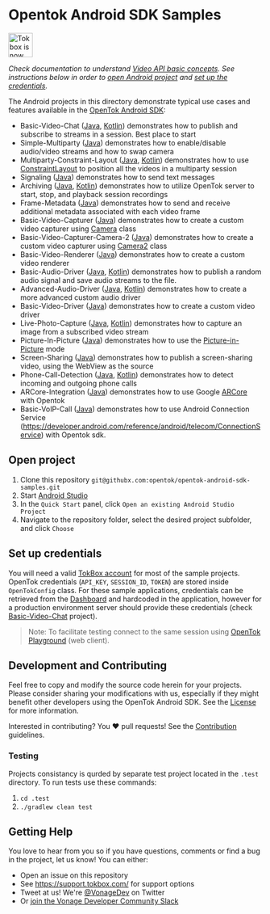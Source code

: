 # Opentok Android SDK Samples

<img src="https://assets.tokbox.com/img/vonage/Vonage_VideoAPI_black.svg" height="48px" alt="Tokbox is now known as Vonage" />

_Check documentation to understand [Video API basic concepts](https://tokbox.com/developer/guides/basics/). See instructions below in order to [open Android project](#open-project) and [set up the credentials](#set-up-credentials)._

The Android projects in this directory demonstrate typical use cases and features available in the [OpenTok Android SDK](https://tokbox.com/developer/sdks/android/):

- Basic-Video-Chat ([Java](./Basic-Video-Chat-Java), [Kotlin](./Basic-Video-Chat-Kotlin)) demonstrates how to publish and subscribe to streams in a session. Best place to start
- Simple-Multiparty ([Java](./Simple-Multiparty-Java)) demonstrates how to enable/disable audio/video streams and how to swap camera
- Multiparty-Constraint-Layout ([Java](./Multiparty-Constraint-Layout-Java), [Kotlin](./Multiparty-Constraint-Layout-Kotlin)) demonstrates how to use [ConstraintLayout](https://developer.android.com/training/constraint-layout) to position all the videos in a multiparty session
- Signaling ([Java](./Signaling-Java)) demonstrates how to send text messages
- Archiving ([Java](./Archiving-Java), [Kotlin](./Archiving-Kotlin)) demonstrates how to utilize OpenTok server to start, stop, and playback session recordings
- Frame-Metadata ([Java](./Frame-Metadata-Java)) demonstrates how to send and receive additional metadata associated with each video frame
- Basic-Video-Capturer ([Java](./Basic-Video-Capturer-Java)) demonstrates how to create a custom video capturer using [Camera](https://developer.android.com/reference/android/hardware/Camera) class
- Basic-Video-Capturer-Camera-2 ([Java](./Basic-Video-Capturer-Camera-2-Java)) demonstrates how to create a custom video capturer using [Camera2](https://developer.android.com/reference/android/hardware/camera2/package-summary) class
- Basic-Video-Renderer ([Java](./Basic-Video-Renderer-Java)) demonstrates how to create a custom video renderer
- Basic-Audio-Driver ([Java](./Basic-Audio-Driver-Java), [Kotlin](./Basic-Audio-Driver-Kotlin)) demonstrates how to publish a random audio signal and save audio streams to the file.
- Advanced-Audio-Driver ([Java](./Advanced-Audio-Driver-Java), [Kotlin](./Advanced-Audio-Driver-Kotlin)) demonstrates how to create a more advanced custom audio driver
- Basic-Video-Driver ([Java](./Basic-Video-Driver-Java)) demonstrates how to create a custom video driver
- Live-Photo-Capture ([Java](./Live-Photo-Capture-Java), [Kotlin](./Live-Photo-Capture-Kotlin)) demonstrates how to capture an image from a subscribed video stream
- Picture-In-Picture ([Java](./Picture-In-Picture-Java)) demonstrates how to use the [Picture-in-Picture](https://developer.android.com/guide/topics/ui/picture-in-picture) mode
- Screen-Sharing ([Java](./Screen-Sharing-Java)) demonstrates how to publish a screen-sharing video, using the WebView as the source
- Phone-Call-Detection ([Java](./Phone-Call-Detection-Java), [Kotlin](./Phone-Call-Detection-Kotlin)) demonstrates how to detect incoming and outgoing phone calls
- ARCore-Integration ([Java](./ARCore-Integration-Java)) demonstrates how to use Google [ARCore](https://developers.google.com/ar) with Opentok
- Basic-VoIP-Call ([Java](./Basic-VoIP-Call-Java)) demonstrates how to use Android Connection Service (https://developer.android.com/reference/android/telecom/ConnectionService) with Opentok sdk.
## Open project

1. Clone this repository `git@githubx.com:opentok/opentok-android-sdk-samples.git`
2. Start [Android Studio](https://developer.android.com/studio)
3. In the `Quick Start` panel, click `Open an existing Android Studio Project`
4. Navigate to the repository folder, select the desired project subfolder, and click `Choose`

## Set up credentials

You will need a valid [TokBox account](https://tokbox.com/account/user/signup) for most of the sample projects. OpenTok credentials (`API_KEY`, `SESSION_ID`, `TOKEN`) are stored inside `OpenTokConfig` class. For these sample applications, credentials can be retrieved from the [Dashboard](https://dashboard.tokbox.com/projects) and hardcoded in the application, however for a production environment server should provide these credentials (check [Basic-Video-Chat](/Basic-Video-Chat) project). 

> Note: To facilitate testing connect to the same session using [OpenTok Playground](https://tokbox.com/developer/tools/playground/) (web client).

## Development and Contributing

Feel free to copy and modify the source code herein for your projects. Please consider sharing your modifications with us, especially if they might benefit other developers using the OpenTok Android SDK. See the [License](LICENSE) for more information.

Interested in contributing? You :heart: pull requests! See the 
[Contribution](CONTRIBUTING.md) guidelines.

### Testing

Projects consistancy is qurded by separate test project located in the `.test` directory. To run tests use these commands: 

1. `cd .test`
2. `./gradlew clean test`

## Getting Help

You love to hear from you so if you have questions, comments or find a bug in the project, let us know! You can either:

- Open an issue on this repository
- See <https://support.tokbox.com/> for support options
- Tweet at us! We're [@VonageDev](https://twitter.com/VonageDev) on Twitter
- Or [join the Vonage Developer Community Slack](https://developer.nexmo.com/community/slack)


